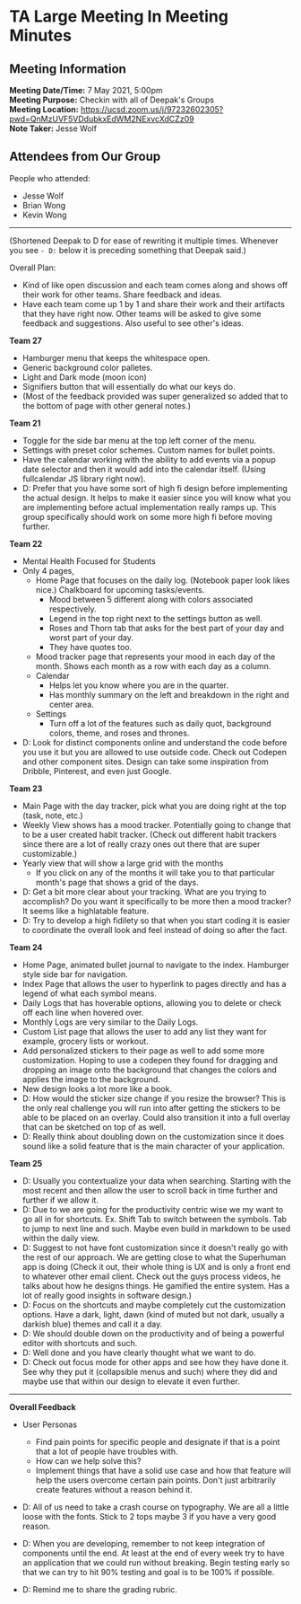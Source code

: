 # TA Large Meeting In Meeting Minutes
## Meeting Information
**Meeting Date/Time:** 7 May 2021, 5:00pm  
**Meeting Purpose:** Checkin with all of Deepak's Groups  
**Meeting Location:** https://ucsd.zoom.us/j/97232602305?pwd=QnMzUVF5VDdubkxEdWM2NExvcXdCZz09  
**Note Taker:** Jesse Wolf  

## Attendees from Our Group
People who attended:
- Jesse Wolf
- Brian Wong
- Kevin Wong

---

(Shortened Deepak to D for ease of rewriting it multiple times. Whenever you see `- D:` below it is preceding something that Deepak said.)

Overall Plan:
- Kind of like open discussion and each team comes along and shows off their work for other teams. Share feedback and ideas.
- Have each team come up 1 by 1 and share their work and their artifacts that they have right now. Other teams will be asked to give some feedback and suggestions. Also useful to see other's ideas.


**Team 27**
- Hamburger menu that keeps the whitespace open. 
- Generic background color palletes.
- Light and Dark mode (moon icon) 
- Signifiers button that will essentially do what our keys do.
- (Most of the feedback provided was super generalized so added that to the bottom of page with other general notes.)

**Team 21**
- Toggle for the side bar menu at the top left corner of the menu. 
- Settings with preset color schemes. Custom names for bullet points. 
- Have the calendar working with the ability to add events via a popup date selector and then it would add into the calendar itself. (Using fullcalendar JS library right now).
- D: Prefer that you have some sort of high fi design before implementing the actual design. It helps to make it easier since you will know what you are implementing before actual implementation really ramps up. This group specifically should work on some more high fi before moving further. 

**Team 22**
- Mental Health Focused for Students
- Only 4 pages, 
  - Home Page that focuses on the daily log. (Notebook paper look likes nice.) Chalkboard for upcoming tasks/events.
    - Mood between 5 different along with colors associated respectively. 
    - Legend in the top right next to the settings button as well.
    - Roses and Thorn tab that asks for the best part of your day and worst part of your day. 
    - They have quotes too. 
  - Mood tracker page that represents your mood in each day of the month. Shows each month as a row with each day as a column.
  - Calendar 
    - Helps let you know where you are in the quarter.
    - Has monthly summary on the left and breakdown in the right and center area.
  - Settings
    - Turn off a lot of the features such as daily quot, background colors, theme, and roses and thrones.
- D: Look for distinct components online and understand the code before you use it but you are allowed to use outside code. Check out Codepen and other component sites. Design can take some inspiration from Dribble, Pinterest, and even just Google.


**Team 23**  
- Main Page with the day tracker, pick what you are doing right at the top (task, note, etc.)
- Weekly View shows has a mood tracker. Potentially going to change that to be a user created habit tracker. (Check out different habit trackers since there are a lot of really crazy ones out there that are super customizable.)
- Yearly view that will show a large grid with the months
  - If you click on any of the months it will take you to that particular month's page that shows a grid of the days. 
- D: Get a bit more clear about your tracking. What are you trying to accomplish? Do you want it specifically to be more then a mood tracker? It seems like a highlatable feature. 
- D: Try to develop a high fidilety so that when you start coding it is easier to coordinate the overall look and feel instead of doing so after the fact.


**Team 24**
- Home Page, animated bullet journal to navigate to the index. Hamburger style side bar for navigation. 
- Index Page that allows the user to hyperlink to pages directly and has a legend of what each symbol means.
- Daily Logs that has hoverable options, allowing you to delete or check off each line when hovered over. 
- Monthly Logs are very similar to the Daily Logs.
- Custom List page that allows the user to add any list they want for example, grocery lists or workout. 
- Add personalized stickers to their page as well to add some more customization. Hoping to use a codepen they found for dragging and dropping an image onto the background that changes the colors and applies the image to the background.
- New design looks a lot more like a book. 
- D: How would the sticker size change if you resize the browser? This is the only real challenge you will run into after getting the stickers to be able to be placed on an overlay. Could also transition it into a full overlay that can be sketched on top of as well. 
- D: Really think about doubling down on the customization since it does sound like a solid feature that is the main character of your application.


**Team 25** 
- D: Usually you contextualize your data when searching. Starting with the most recent and then allow the user to scroll back in time further and further if we allow it. 
- D: Due to we are going for the productivity centric wise we my want to go all in for shortcuts. Ex. Shift Tab to switch between the symbols. Tab to jump to next line and such. Maybe even build in markdown to be used within the daily view. 
- D: Suggest to not have font customization since it doesn't really go with the rest of our approach. We are getting close to what the Superhuman app is doing (Check it out, their whole thing is UX and is only a front end to whatever other email client. Check out the guys process videos, he talks about how he designs things. He gamified the entire system. Has a lot of really good insights in software design.) 
- D: Focus on the shortcuts and maybe completely cut the customization options. Have a dark, light, dawn (kind of muted but not dark, usually a darkish blue) themes and call it a day. 
- D: We should double down on the productivity and of being a powerful editor with shortcuts and such.
- D: Well done and you have clearly thought what we want to do. 
- D: Check out focus mode for other apps and see how they have done it. See why they put it (collapsible menus and such) where they did and maybe use that within our design to elevate it even further. 

--- 

**Overall Feedback**
- User Personas
  - Find pain points for specific people and designate if that is a point that a lot of people have troubles with. 
  - How can we help solve this? 
  - Implement things that have a solid use case and how that feature will help the users overcome certain pain points. Don't just arbitrarily create features without a reason behind it.

- D: All of us need to take a crash course on typography. We are all a little loose with the fonts. Stick to 2 tops maybe 3 if you have a very good reason. 
- D: When you are developing, remember to not keep integration of components until the end. At least at the end of every week try to have an application that we could run without breaking. Begin testing early so that we can try to hit 90% testing and goal is to be 100% if possible.
- D: Remind me to share the grading rubric.